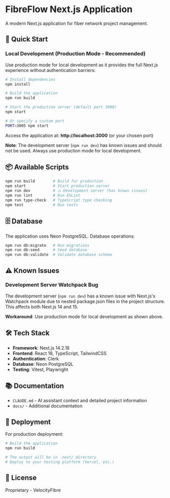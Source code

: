 # FibreFlow Next.js Application

A modern Next.js application for fiber network project management.

## 🚀 Quick Start

### Local Development (Production Mode - Recommended)

Use production mode for local development as it provides the full Next.js experience without authentication barriers:

```bash
# Install dependencies
npm install

# Build the application
npm run build

# Start the production server (default port 3000)
npm start

# Or specify a custom port
PORT=3005 npm start
```

Access the application at: **http://localhost:3000** (or your chosen port)

**Note**: The development server (`npm run dev`) has known issues and should not be used. Always use production mode for local development.

## 📦 Available Scripts

```bash
npm run build        # Build for production
npm start            # Start production server
npm run dev          # ⚠️ Development server (has known issues)
npm run lint         # Run ESLint
npm run type-check   # TypeScript type checking
npm test             # Run tests
```

## 🗄️ Database

The application uses Neon PostgreSQL. Database operations:

```bash
npm run db:migrate   # Run migrations
npm run db:seed      # Seed database
npm run db:validate  # Validate database schema
```

## ⚠️ Known Issues

### Development Server Watchpack Bug
The development server (`npm run dev`) has a known issue with Next.js's Watchpack module due to nested package.json files in the project structure. This affects both Next.js 14 and 15.

**Workaround**: Use production mode for local development as shown above.

## 🛠️ Tech Stack

- **Framework**: Next.js 14.2.18
- **Frontend**: React 18, TypeScript, TailwindCSS
- **Authentication**: Clerk
- **Database**: Neon PostgreSQL
- **Testing**: Vitest, Playwright

## 📚 Documentation

- `CLAUDE.md` - AI assistant context and detailed project information
- `docs/` - Additional documentation

## 🚀 Deployment

For production deployment:

```bash
# Build the application
npm run build

# The output will be in .next/ directory
# Deploy to your hosting platform (Vercel, etc.)
```

## 📝 License

Proprietary - VelocityFibre